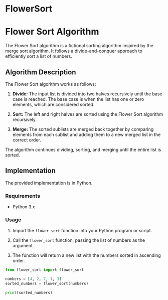 # FlowerSort
# Flower Sort Algorithm

The Flower Sort algorithm is a fictional sorting algorithm inspired by the merge sort algorithm. It follows a divide-and-conquer approach to efficiently sort a list of numbers.

## Algorithm Description

The Flower Sort algorithm works as follows:

1. **Divide:** The input list is divided into two halves recursively until the base case is reached. The base case is when the list has one or zero elements, which are considered sorted.

2. **Sort:** The left and right halves are sorted using the Flower Sort algorithm recursively.

3. **Merge:** The sorted sublists are merged back together by comparing elements from each sublist and adding them to a new merged list in the correct order.

The algorithm continues dividing, sorting, and merging until the entire list is sorted.

## Implementation

The provided implementation is in Python.

### Requirements

- Python 3.x

### Usage

1. Import the `flower_sort` function into your Python program or script.

2. Call the `flower_sort` function, passing the list of numbers as the argument.

3. The function will return a new list with the numbers sorted in ascending order.

```python
from flower_sort import flower_sort

numbers = [4, 2, 7, 1, 3]
sorted_numbers = flower_sort(numbers)

print(sorted_numbers)


